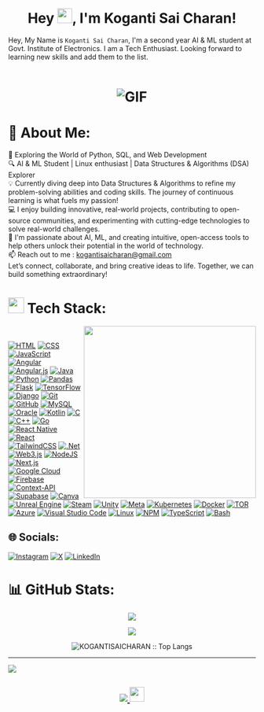 <h1 align="center">Hey <img src="https://github.com/user-attachments/assets/64380716-228e-4a70-b272-78c9f89deb14" width="30px">, I'm Koganti Sai Charan!</h1>

Hey, My Name is ```Koganti Sai Charan```, I'm a second year AI & ML student at Govt. Institute of Electronics. I am a Tech Enthusiast. Looking forward to learning new skills and add them to the list.
<br> <br>

<h1 align="center">
    <img alt="GIF" src="https://media.giphy.com/media/iIqmM5tTjmpOB9mpbn/giphy.gif" />
</h1>

# 💫 About Me:
🚀 Exploring the World of Python, SQL, and Web Development<br>🔍 AI & ML Student | Linux enthusiast | Data Structures & Algorithms (DSA) Explorer<br>💡 Currently diving deep into Data Structures & Algorithms to refine my problem-solving abilities and coding skills. The journey of continuous learning is what fuels my passion!<br>💻 I enjoy building innovative, real-world projects, contributing to open-source communities, and experimenting with cutting-edge technologies to solve real-world challenges.<br>🌱 I'm passionate about AI, ML, and creating intuitive, open-access tools to help others unlock their potential in the world of technology.<br>📫 Reach out to me : kogantisaicharan@gmail.com<br>Let’s connect, collaborate, and bring creative ideas to life. Together, we can build something extraordinary!<br>



<h1><img src="https://github.com/user-attachments/assets/0ece6e98-00f7-4e38-af34-470278793621" width="32px"> Tech Stack:</h1>

<img align='right' src="https://github.com/user-attachments/assets/827c55d0-6cab-487e-93ac-f577f0bf7012" width="350">
<br>

[![HTML](https://img.shields.io/badge/html5%20-%23E34F26.svg?&style=for-the-badge&logo=html5&logoColor=white)](https://developer.mozilla.org/en-US/docs/Web/HTML)
[![CSS](https://img.shields.io/badge/css3%20-%231572B6.svg?&style=for-the-badge&logo=css3&logoColor=white)](https://developer.mozilla.org/en-US/docs/Web/CSS)
[![JavaScript](https://img.shields.io/badge/javascript%20-%23323330.svg?&style=for-the-badge&logo=javascript&logoColor=%23F7DF1E)](https://developer.mozilla.org/en-US/docs/Web/JavaScript)
[![Angular](https://img.shields.io/badge/angular-%23DD0031.svg?style=for-the-badge&logo=angular&logoColor=white)](https://angular.io/)
[![Angular.js](https://img.shields.io/badge/angular.js-%23E23237.svg?style=for-the-badge&logo=angularjs&logoColor=white)](https://angularjs.org/)
[![Java](https://img.shields.io/badge/java-%23ED8B00.svg?&style=for-the-badge&logo=java&logoColor=white)](https://www.java.com/)
[![Python](https://img.shields.io/badge/python%20-%2314354C.svg?&style=for-the-badge&logo=python&logoColor=white)](https://www.python.org/)
[![Pandas](https://img.shields.io/badge/pandas-%23150458.svg?style=for-the-badge&logo=pandas&logoColor=white)](https://pandas.pydata.org/)
[![Flask](https://img.shields.io/badge/flask-%23000.svg?style=for-the-badge&logo=flask&logoColor=white)](https://flask.palletsprojects.com/)
[![TensorFlow](https://img.shields.io/badge/TensorFlow-%23FF6F00.svg?style=for-the-badge&logo=TensorFlow&logoColor=white)](https://www.tensorflow.org/)
[![Django](https://img.shields.io/badge/django%20-%23092E20.svg?&style=for-the-badge&logo=django&logoColor=white)](https://www.djangoproject.com/)
[![Git](https://img.shields.io/badge/git%20-%23F05033.svg?&style=for-the-badge&logo=git&logoColor=white)](https://git-scm.com/)
[![GitHub](https://img.shields.io/badge/github%20-%23121011.svg?&style=for-the-badge&logo=github&logoColor=white)](https://github.com/)
[![MySQL](https://img.shields.io/badge/mysql-%2300f.svg?&style=for-the-badge&logo=mysql&logoColor=white)](https://www.mysql.com/)
[![Oracle](https://img.shields.io/badge/oracle%20-%23F00000.svg?&style=for-the-badge&logo=oracle&logoColor=white)](https://www.oracle.com/)
[![Kotlin](https://img.shields.io/badge/kotlin-%237F52FF.svg?style=for-the-badge&logo=kotlin&logoColor=white)](https://kotlinlang.org/)
[![C](https://img.shields.io/badge/c-%2300599C.svg?style=for-the-badge&logo=c&logoColor=white)](https://en.wikipedia.org/wiki/C_(programming_language))
[![C++](https://img.shields.io/badge/c++-%2300599C.svg?style=for-the-badge&logo=c%2B%2B&logoColor=white)](https://en.wikipedia.org/wiki/C%2B%2B)
[![Go](https://img.shields.io/badge/go-%2300ADD8.svg?style=for-the-badge&logo=go&logoColor=white)](https://go.dev/)
[![React Native](https://img.shields.io/badge/react_native-%2320232a.svg?style=for-the-badge&logo=react&logoColor=%2361DAFB)](https://reactnative.dev/)
[![React](https://img.shields.io/badge/react-%2320232a.svg?style=for-the-badge&logo=react&logoColor=%2361DAFB)](https://reactjs.org/)
[![TailwindCSS](https://img.shields.io/badge/tailwindcss-%2338B2AC.svg?style=for-the-badge&logo=tailwind-css&logoColor=white)](https://tailwindcss.com/)
[![.Net](https://img.shields.io/badge/.NET-5C2D91?style=for-the-badge&logo=.net&logoColor=white)](https://dotnet.microsoft.com/)
[![Web3.js](https://img.shields.io/badge/web3.js-F16822?style=for-the-badge&logo=web3.js&logoColor=white)](https://web3js.readthedocs.io/)
[![NodeJS](https://img.shields.io/badge/node.js-6DA55F?style=for-the-badge&logo=node.js&logoColor=white)](https://nodejs.org/)
[![Next.js](https://img.shields.io/badge/next.js-000000?style=for-the-badge&logo=nextdotjs&logoColor=white)](https://nextjs.org/)
[![Google Cloud](https://img.shields.io/badge/GoogleCloud-%234285F4.svg?style=for-the-badge&logo=google-cloud&logoColor=white)](https://cloud.google.com/)
[![Firebase](https://img.shields.io/badge/firebase-%23039BE5.svg?style=for-the-badge&logo=firebase)](https://firebase.google.com/)
[![Context-API](https://img.shields.io/badge/Context--Api-000000?style=for-the-badge&logo=react)](https://reactjs.org/docs/context.html)
[![Supabase](https://img.shields.io/badge/Supabase-3ECF8E?style=for-the-badge&logo=supabase&logoColor=white)](https://supabase.com/)
[![Canva](https://img.shields.io/badge/Canva-%2300C4CC.svg?style=for-the-badge&logo=Canva&logoColor=white)](https://www.canva.com/)
[![Unreal Engine](https://img.shields.io/badge/unrealengine-%23313131.svg?style=for-the-badge&logo=unrealengine&logoColor=white)](https://www.unrealengine.com/)
[![Steam](https://img.shields.io/badge/steam-%23000000.svg?style=for-the-badge&logo=steam&logoColor=white)](https://store.steampowered.com/)
[![Unity](https://img.shields.io/badge/unity-%23000000.svg?style=for-the-badge&logo=unity&logoColor=white)](https://unity.com/)
[![Meta](https://img.shields.io/badge/Meta-%230467DF.svg?style=for-the-badge&logo=Meta&logoColor=white)](https://about.facebook.com/meta/)
[![Kubernetes](https://img.shields.io/badge/kubernetes-%23326ce5.svg?style=for-the-badge&logo=kubernetes&logoColor=white)](https://kubernetes.io/)
[![Docker](https://img.shields.io/badge/docker-%230db7ed.svg?style=for-the-badge&logo=docker&logoColor=white)](https://www.docker.com/)
[![TOR](https://img.shields.io/badge/tor-%237E4798.svg?style=for-the-badge&logo=tor-project&logoColor=white)](https://www.torproject.org/)
[![Azure](https://img.shields.io/badge/azure-%230072C6.svg?style=for-the-badge&logo=azure-devops&logoColor=white)](https://azure.microsoft.com/)
[![Visual Studio Code](https://img.shields.io/badge/Visual%20Studio%20Code-0078d7.svg?style=for-the-badge&logo=visual-studio-code&logoColor=white)](https://code.visualstudio.com/)
[![Linux](https://img.shields.io/badge/Linux-FCC624?style=for-the-badge&logo=linux&logoColor=black)](https://www.linux.org/)
[![NPM](https://img.shields.io/badge/NPM-%23CB3837.svg?style=for-the-badge&logo=npm&logoColor=white)](https://www.npmjs.com/)
[![TypeScript](https://img.shields.io/badge/typescript-%23007ACC.svg?style=for-the-badge&logo=typescript&logoColor=white)](https://www.typescriptlang.org/)
[![Bash](https://img.shields.io/badge/bash-%234EAA25.svg?style=for-the-badge&logo=gnubash&logoColor=white)](https://www.gnu.org/software/bash/)


## 🌐 Socials:
[![Instagram](https://img.shields.io/badge/Instagram-%23E4405F.svg?logo=Instagram&logoColor=white)](https://instagram.com/kogantisaicharan) [![X](https://img.shields.io/badge/X-black.svg?logo=X&logoColor=white)](https://x.com/kogantisaicharan) [![LinkedIn](https://img.shields.io/badge/LinkedIn-Profile-blue)](https://www.linkedin.com/in/sai-charan-koganti-9a195327a)
# 📊 GitHub Stats:

<p align="center">
  <img src="https://github-readme-stats.vercel.app/api?username=KOGANTISAICHARAN&theme=tokyonight&hide_border=false&include_all_commits=false&count_private=false" />
  <br/>
</p>
<p align="center">
  <img src="https://github-readme-streak-stats.herokuapp.com/?user=KOGANTISAICHARAN&theme=tokyonight&hide_border=false" />
  <br/>
</p>
<p align="center">
  <img src="https://github-readme-stats.vercel.app/api/top-langs/?username=KOGANTISAICHARAN&langs_count=10&theme=tokyonight&layout=compact" alt="KOGANTISAICHARAN :: Top Langs" />
</p>

---
[![](https://visitcount.itsvg.in/api?id=KOGANTISAICHARAN&icon=0&color=0)](https://visitcount.itsvg.in)

<h2 align="center"><a href="https://github.com/KOGANTISAICHARAN">
   <img src="https://komarev.com/ghpvc/?username=KOGANTISAICHARAN">
</a> <img src="https://media.giphy.com/media/dxn6fRlTIShoeBr69N/giphy.gif" width="30">
</h2>
